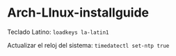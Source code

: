 # Arch-LInux-installguide

Teclado Latino:
```loadkeys la-latin1```

Actualizar el reloj del sistema:
```timedatectl set-ntp true```




